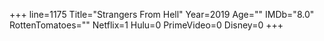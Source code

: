 +++
line=1175
Title="Strangers From Hell"
Year=2019
Age=""
IMDb="8.0"
RottenTomatoes=""
Netflix=1
Hulu=0
PrimeVideo=0
Disney=0
+++


